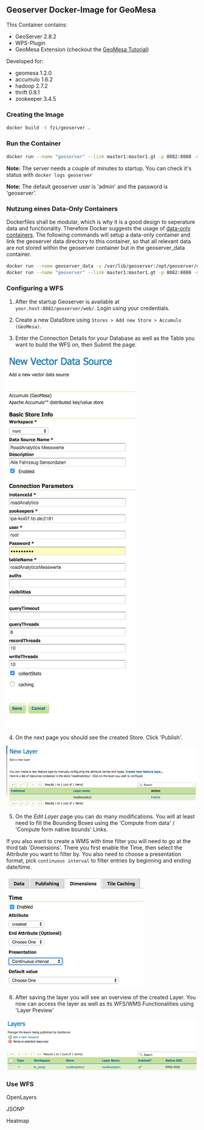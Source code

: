 ## Geoserver Docker-Image for GeoMesa

This Container contains:

  * GeoServer 2.8.2
  * WPS-Plugin
  * GeoMesa Extension (checkout the [GeoMesa Tutorial](http://www.geomesa.org/documentation/test-readthedocs/tutorials/geomesa-quickstart-accumulo.html#visualize-data-with-geoserver))

Developed for:

* geomesa 1.2.0
* accumulo 1.6.2
* hadoop 2.7.2
* thrift 0.9.1
* zookeeper 3.4.5

### Creating the Image

```sh
docker build -t fzi/geoserver .
```

### Run the Container

``` sh
docker run --name "geoserver" --link master1:master1.gt -p 8082:8080 -d -t fzi/geoserver
```

**Note:** The server needs a couple of minutes to startup. You can check it's status with `docker logs geoserver`

**Note:** The default geoserver user is 'admin' and the password is 'geoserver'.

### Nutzung eines Data-Only Containers

Dockerfiles shall be modular, which is why it is a good design to seperature data and functionality. Therefore Docker suggests the usage of [data-only containers](https://docs.docker.com/engine/userguide/containers/dockervolumes). The following commands will setup a data-only container and link the geoserver data directory to this container, so that all relevant data are not stored within the geoserver container but in the geoserver_data container.

``` sh
docker run --name geoserver_data -v /var/lib/geoserver:/opt/geoserver/data_dir busybox
docker run --name "geoserver" --link master1:master1.gt -p 8082:8080 -d --volumes-from geoserver_data -t fzi/geoserver
```

### Configuring a WFS

1. After the startup Geoserver is available at `your.host:8082/geoserver/web/`. Login using your credentials.

2. Create a new DataStore using `Stores > Add new Store > Accumulo (GeoMesa)`.

3. Enter the Connection Details for your Database as well as the Table you want to build the WFS on, then Submit the page.

  ![alt text](img/geoServer_add_store.png "Logo Title Text 1")

4. On the next page you should see the created Store. Click 'Publish'.

  ![alt text](img/geoServer_newLayer.png "Logo Title Text 1")

5. On the *Edit Layer* page you can do many modifications. You will at least need to fill the Bounding Boxes using the 'Compute from data' / 'Compute form native bounds' Links. 

  If you also want to create a WMS with time filter you will need to go at the third tab 'Dimensions'. There you first enable the Time, then select the Attribute you want to filter by. You also need to choose a presentation format, pick `continuous interval` to filter entries by beginning and ending date/time.
  

  ![alt text](img/geoServer_Dimensions.png "Logo Title Text 1")
  
6. After saving the layer you will see an overview of the created Layer. You now can access the layer as well as its WFS/WMS Functionalities using 'Layer Preview'

  ![alt text](img/geoServer_Layers.png "Logo Title Text 1")

### Use WFS
OpenLayers

JSONP

Heatmap